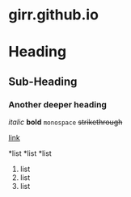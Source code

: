 # girr.github.io

Heading
===

Sub-Heading
---

### Another deeper heading

*italic* **bold** `monospace` ~~strikethrough~~ 

[link](http://gir.tf)

 *list
 *list
 *list

 1. list
 2. list
 3. list
